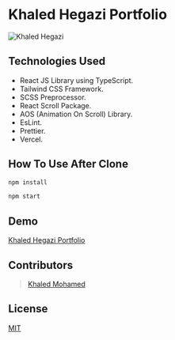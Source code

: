 # Khaled Hegazi Portfolio

![Khaled Hegazi](https://user-images.githubusercontent.com/73050798/234962250-36311da0-cc8b-401a-9f22-9e30f94ee241.png)

## Technologies Used

- React JS Library using TypeScript.
- Tailwind CSS Framework.
- SCSS Preprocessor.
- React Scroll Package.
- AOS (Animation On Scroll) Library.
- EsLint.
- Prettier.
- Vercel.

## How To Use After Clone

```bash
npm install
```

```bash
npm start
```

## Demo
[Khaled Hegazi Portfolio](https://khaled-hegazi.vercel.app/)

## Contributors

> [Khaled Mohamed](https://github.com/krypton225/)

## License
[MIT](https://choosealicense.com/licenses/mit/)